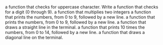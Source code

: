 a function that checks for uppercase character.
Write a function that checks for a digit (0 through 9).
a function that multiplies two integers
a function that prints the numbers, from 0 to 9, followed by a new line.
a function that prints the numbers, from 0 to 9, followed by a new line.
a function that draws a straight line in the terminal.
a function that prints 10 times the numbers, from 0 to 14, followed by a new line.
a function that draws a diagonal line on the terminal.

